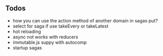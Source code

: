 ## Todos

- how you can use the action method of another domain in sagas put?
- select for saga if use takeEvery or takeLatest
- hot reloading
- async not works with reducers
- immutable.js suppy with autocomp
- startup sagas
